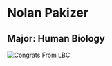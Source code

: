 # Nolan Pakizer

## Major: Human Biology

<img class="markdownImage" src="./markdownAssetPath/Congrats-from-LBC.png" alt="Congrats From LBC"/>
